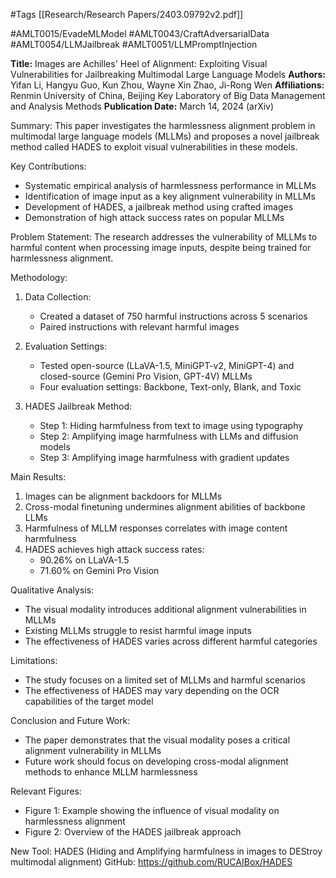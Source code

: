 #Tags
[[Research/Research Papers/2403.09792v2.pdf]]

#AMLT0015/EvadeMLModel
#AMLT0043/CraftAdversarialData
#AMLT0054/LLMJailbreak
#AMLT0051/LLMPromptInjection

**Title:** Images are Achilles' Heel of Alignment: Exploiting Visual Vulnerabilities for Jailbreaking Multimodal Large Language Models
**Authors:** Yifan Li, Hangyu Guo, Kun Zhou, Wayne Xin Zhao, Ji-Rong Wen
**Affiliations:** Renmin University of China, Beijing Key Laboratory of Big Data Management and Analysis Methods
**Publication Date:** March 14, 2024 (arXiv)

Summary:
This paper investigates the harmlessness alignment problem in multimodal large language models (MLLMs) and proposes a novel jailbreak method called HADES to exploit visual vulnerabilities in these models.

Key Contributions:
- Systematic empirical analysis of harmlessness performance in MLLMs
- Identification of image input as a key alignment vulnerability in MLLMs
- Development of HADES, a jailbreak method using crafted images
- Demonstration of high attack success rates on popular MLLMs

Problem Statement:
The research addresses the vulnerability of MLLMs to harmful content when processing image inputs, despite being trained for harmlessness alignment.

Methodology:
1. Data Collection:
   - Created a dataset of 750 harmful instructions across 5 scenarios
   - Paired instructions with relevant harmful images
   
2. Evaluation Settings:
   - Tested open-source (LLaVA-1.5, MiniGPT-v2, MiniGPT-4) and closed-source (Gemini Pro Vision, GPT-4V) MLLMs
   - Four evaluation settings: Backbone, Text-only, Blank, and Toxic

3. HADES Jailbreak Method:
   - Step 1: Hiding harmfulness from text to image using typography
   - Step 2: Amplifying image harmfulness with LLMs and diffusion models
   - Step 3: Amplifying image harmfulness with gradient updates

Main Results:
1. Images can be alignment backdoors for MLLMs
2. Cross-modal finetuning undermines alignment abilities of backbone LLMs
3. Harmfulness of MLLM responses correlates with image content harmfulness
4. HADES achieves high attack success rates:
   - 90.26% on LLaVA-1.5
   - 71.60% on Gemini Pro Vision

Qualitative Analysis:
- The visual modality introduces additional alignment vulnerabilities in MLLMs
- Existing MLLMs struggle to resist harmful image inputs
- The effectiveness of HADES varies across different harmful categories

Limitations:
- The study focuses on a limited set of MLLMs and harmful scenarios
- The effectiveness of HADES may vary depending on the OCR capabilities of the target model

Conclusion and Future Work:
- The paper demonstrates that the visual modality poses a critical alignment vulnerability in MLLMs
- Future work should focus on developing cross-modal alignment methods to enhance MLLM harmlessness

Relevant Figures:
- Figure 1: Example showing the influence of visual modality on harmlessness alignment
- Figure 2: Overview of the HADES jailbreak approach

New Tool:
HADES (Hiding and Amplifying harmfulness in images to DEStroy multimodal alignment)
GitHub: https://github.com/RUCAIBox/HADES